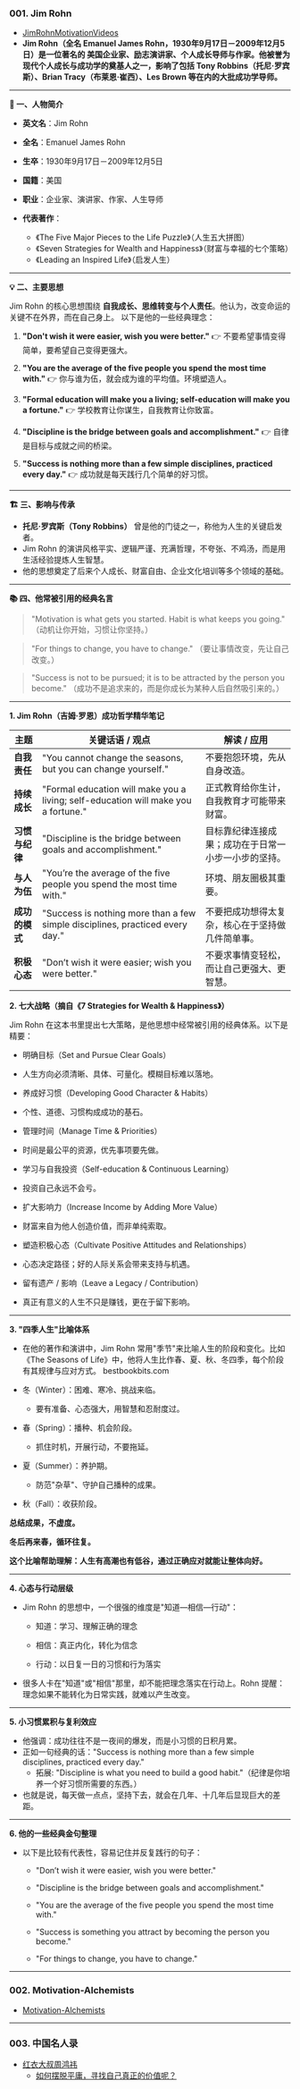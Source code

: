 ### 001. Jim Rohn
* [JimRohnMotivationVideos](https://www.youtube.com/@JimRohnMotivationVideos)
* **Jim Rohn（全名 Emanuel James Rohn，1930年9月17日－2009年12月5日）是一位著名的 美国企业家、励志演讲家、个人成长导师与作家。他被誉为现代个人成长与成功学的奠基人之一，影响了包括 Tony Robbins（托尼·罗宾斯）、Brian Tracy（布莱恩·崔西）、Les Brown 等在内的大批成功学导师。**

---
**🧭 一、人物简介**

* **英文名**：Jim Rohn
* **全名**：Emanuel James Rohn
* **生卒**：1930年9月17日－2009年12月5日
* **国籍**：美国
* **职业**：企业家、演讲家、作家、人生导师
* **代表著作**：

  * 《The Five Major Pieces to the Life Puzzle》（人生五大拼图）
  * 《Seven Strategies for Wealth and Happiness》（财富与幸福的七个策略）
  * 《Leading an Inspired Life》（启发人生）

---
**💡 二、主要思想**

Jim Rohn 的核心思想围绕 **自我成长、思维转变与个人责任**。他认为，改变命运的关键不在外界，而在自己身上。
以下是他的一些经典理念：

1. **"Don't wish it were easier, wish you were better."**
   👉 不要希望事情变得简单，要希望自己变得更强大。

2. **"You are the average of the five people you spend the most time with."**
   👉 你与谁为伍，就会成为谁的平均值。环境塑造人。

3. **"Formal education will make you a living; self-education will make you a fortune."**
   👉 学校教育让你谋生，自我教育让你致富。

4. **"Discipline is the bridge between goals and accomplishment."**
   👉 自律是目标与成就之间的桥梁。

5. **"Success is nothing more than a few simple disciplines, practiced every day."**
   👉 成功就是每天践行几个简单的好习惯。

---

**🏗️ 三、影响与传承**

* **托尼·罗宾斯（Tony Robbins）** 曾是他的门徒之一，称他为人生的关键启发者。
* Jim Rohn 的演讲风格平实、逻辑严谨、充满哲理，不夸张、不鸡汤，而是用生活经验提炼人生智慧。
* 他的思想奠定了后来个人成长、财富自由、企业文化培训等多个领域的基础。

---

**📚 四、他常被引用的经典名言**

> "Motivation is what gets you started. Habit is what keeps you going."
> （动机让你开始，习惯让你坚持。）

> "For things to change, you have to change."
> （要让事情改变，先让自己改变。）

> "Success is not to be pursued; it is to be attracted by the person you become."
> （成功不是追求来的，而是你成长为某种人后自然吸引来的。）

---
**1. Jim Rohn（吉姆·罗恩）成功哲学精华笔记**

| 主题        | 关键话语 / 观点                                                                          | 解读 / 应用                    |
| --------- | ---------------------------------------------------------------------------------- | -------------------------- |
| **自我责任**  | "You cannot change the seasons, but you can change yourself."                      | 不要抱怨环境，先从自身改造。             |
| **持续成长**  | "Formal education will make you a living; self-education will make you a fortune." | 正式教育给你生计，自我教育才可能带来财富。      |
| **习惯与纪律** | "Discipline is the bridge between goals and accomplishment."                       | 目标靠纪律连接成果；成功在于日常一小步一小步的坚持。 |
| **与人为伍**  | "You’re the average of the five people you spend the most time with."              | 环境、朋友圈极其重要。                |
| **成功的模式** | "Success is nothing more than a few simple disciplines, practiced every day."      | 不要把成功想得太复杂，核心在于坚持做几件简单事。   |
| **积极心态**  | "Don’t wish it were easier; wish you were better."                                 | 不要求事情变轻松，而让自己更强大、更智慧。      |

**2. 七大战略（摘自《7 Strategies for Wealth & Happiness》）**

Jim Rohn 在这本书里提出七大策略，是他思想中经常被引用的经典体系。以下是精要：

- 明确目标（Set and Pursue Clear Goals）

- 人生方向必须清晰、具体、可量化。模糊目标难以落地。

- 养成好习惯（Developing Good Character & Habits）

- 个性、道德、习惯构成成功的基石。

- 管理时间（Manage Time & Priorities）

- 时间是最公平的资源，优先事项要先做。

- 学习与自我投资（Self-education & Continuous Learning）

- 投资自己永远不会亏。

- 扩大影响力（Increase Income by Adding More Value）

- 财富来自为他人创造价值，而非单纯索取。

- 塑造积极心态（Cultivate Positive Attitudes and Relationships）

- 心态决定路径；好的人际关系会带来支持与机遇。

- 留有遗产 / 影响（Leave a Legacy / Contribution）

- 真正有意义的人生不只是赚钱，更在于留下影响。

---
**3. "四季人生"比喻体系**

- 在他的著作和演讲中，Jim Rohn 常用"季节"来比喻人生的阶段和变化。比如《The Seasons of Life》中，他将人生比作春、夏、秋、冬四季，每个阶段有其规律与应对方式。
bestbookbits.com

* 冬（Winter）：困难、寒冷、挑战来临。
  - 要有准备、心态强大，用智慧和忍耐度过。

* 春（Spring）：播种、机会阶段。
  - 抓住时机，开展行动，不要拖延。

* 夏（Summer）：养护期。
  - 防范"杂草"、守护自己播种的成果。

* 秋（Fall）：收获阶段。

**总结成果，不虚度。**

**冬后再来春，循环往复。**

**这个比喻帮助理解：人生有高潮也有低谷，通过正确应对就能让整体向好。**

---
**4. 心态与行动层级**

* Jim Rohn 的思想中，一个很强的维度是"知道—相信—行动"：

  - 知道：学习、理解正确的理念

  - 相信：真正内化，转化为信念

  - 行动：以日复一日的习惯和行为落实

* 很多人卡在"知道"或"相信"那里，却不能把理念落实在行动上。Rohn 提醒：理念如果不能转化为日常实践，就难以产生改变。

---
**5. 小习惯累积与复利效应**

  - 他强调：成功往往不是一夜间的爆发，而是小习惯的日积月累。
  - 正如一句经典的话："Success is nothing more than a few simple disciplines, practiced every day."
    - 拓展: "Discipline is what you need to build a good habit."（纪律是你培养一个好习惯所需要的东西。）
  - 也就是说，每天做一点点，坚持下去，就会在几年、十几年后显现巨大的差距。



---
**6. 他的一些经典金句整理**

- 以下是比较有代表性，容易记住并反复践行的句子：

  - "Don’t wish it were easier, wish you were better."

  - "Discipline is the bridge between goals and accomplishment."

  - "You are the average of the five people you spend the most time with."

  - "Success is something you attract by becoming the person you become."

  - "For things to change, you have to change."

---
### 002. Motivation-Alchemists
* [Motivation-Alchemists](https://www.youtube.com/@Motivation-Alchemists)

---
### 003. 中国名人录
* [红衣大叔周鸿祎](https://v.douyin.com/N89mpRR1T-s/)
  - [如何摆脱平庸，寻找自己真正的价值呢？](https://v.douyin.com/BdsWWippnA0/)